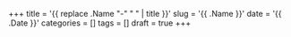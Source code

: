 +++
title = '{{ replace .Name "-" " " | title }}'
slug = '{{ .Name }}'
date = '{{ .Date }}'
categories = []
tags = []
draft = true
+++

##
